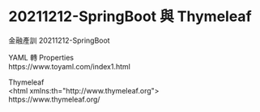 # 20211212-SpringBoot 與 Thymeleaf
金融產訓 20211212-SpringBoot
<p />
YAML 轉 Properties<br />
https://www.toyaml.com/index1.html
<p />
Thymeleaf<br />
&lt;html xmlns:th="http://www.thymeleaf.org"><br />
https://www.thymeleaf.org/<br />
<p />
